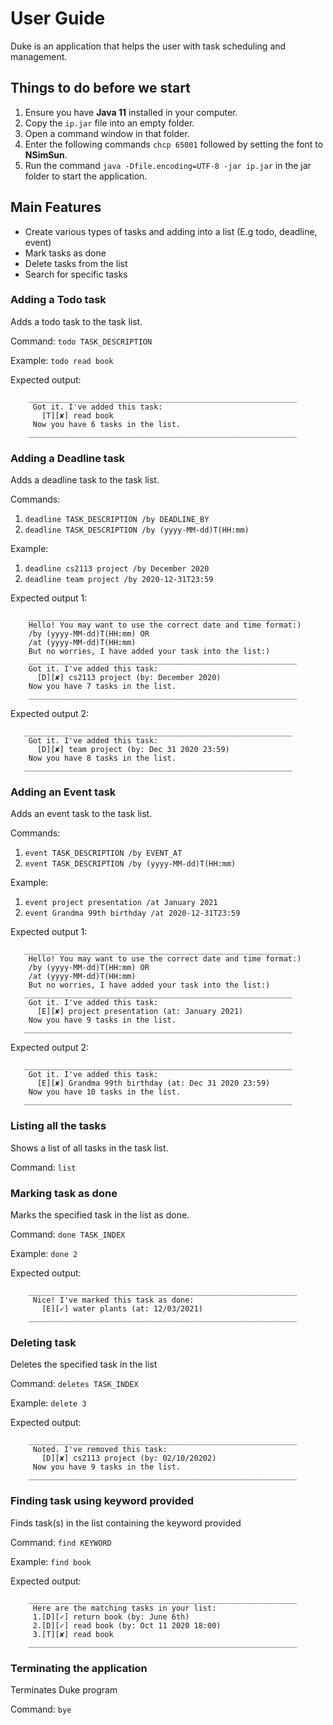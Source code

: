 # User Guide
Duke is an application that helps the user with task scheduling and management.

## Things to do before we start
1. Ensure you have **Java 11** installed in your computer.
2. Copy the `ip.jar` file into an empty folder.
3. Open a command window in that folder.
4. Enter the following commands `chcp 65001` followed by setting the font to **NSimSun**.
5. Run the command `java -Dfile.encoding=UTF-8 -jar ip.jar` in the jar folder to start the application.

## Main Features 
* Create various types of tasks and adding into a list (E.g todo, deadline, event)
* Mark tasks as done
* Delete tasks from the list
* Search for specific tasks

### Adding a Todo task
Adds a todo task to the task list.

Command: `todo TASK_DESCRIPTION`

Example: `todo read book`

Expected output:
```
    ____________________________________________________________
     Got it. I've added this task:
       [T][✘] read book
     Now you have 6 tasks in the list.
    ____________________________________________________________
```


    
### Adding a Deadline task
Adds a deadline task to the task list.

Commands: 
1. `deadline TASK_DESCRIPTION /by DEADLINE_BY`
2. `deadline TASK_DESCRIPTION /by (yyyy-MM-dd)T(HH:mm)`

Example:
1. `deadline cs2113 project /by December 2020`
2. `deadline team project /by 2020-12-31T23:59`

Expected output 1:
```     
    ____________________________________________________________
    Hello! You may want to use the correct date and time format:)
    /by (yyyy-MM-dd)T(HH:mm) OR
    /at (yyyy-MM-dd)T(HH:mm)
    But no worries, I have added your task into the list:)
    ____________________________________________________________
    Got it. I've added this task:
      [D][✘] cs2113 project (by: December 2020)
    Now you have 7 tasks in the list.
    ____________________________________________________________
```
       
Expected output 2:    
```
   ____________________________________________________________
    Got it. I've added this task:
      [D][✘] team project (by: Dec 31 2020 23:59)
    Now you have 8 tasks in the list.
   ____________________________________________________________
```
        
### Adding an Event task
Adds an event task to the task list.

Commands: 
1. `event TASK_DESCRIPTION /by EVENT_AT`
2. `event TASK_DESCRIPTION /by (yyyy-MM-dd)T(HH:mm)`

Example:
1. `event project presentation /at January 2021`
2. `event Grandma 99th birthday /at 2020-12-31T23:59`

Expected output 1:     
```
   ____________________________________________________________
    Hello! You may want to use the correct date and time format:)
    /by (yyyy-MM-dd)T(HH:mm) OR
    /at (yyyy-MM-dd)T(HH:mm)
    But no worries, I have added your task into the list:)
   ____________________________________________________________
    Got it. I've added this task:
      [E][✘] project presentation (at: January 2021)
    Now you have 9 tasks in the list.
   ____________________________________________________________
```
       
Expected output 2:
```
   ____________________________________________________________
    Got it. I've added this task:
      [E][✘] Grandma 99th birthday (at: Dec 31 2020 23:59)
    Now you have 10 tasks in the list.
   ____________________________________________________________
```


         
### Listing all the tasks
Shows a list of all tasks in the task list.

Command: `list`


### Marking task as done
Marks the specified task in the list as done.

Command: `done TASK_INDEX`

Example: `done 2`

Expected output: 
```
    ____________________________________________________________
     Nice! I've marked this task as done:
       [E][✓] water plants (at: 12/03/2021)
    ____________________________________________________________
```

### Deleting task
Deletes the specified task in the list

Command: `deletes TASK_INDEX`

Example: `delete 3`

Expected output: 
```
    ____________________________________________________________
     Noted. I've removed this task:
       [D][✘] cs2113 project (by: 02/10/20202)
     Now you have 9 tasks in the list.
    ____________________________________________________________
```

### Finding task using keyword provided
Finds task(s) in the list containing the keyword provided

Command: `find KEYWORD`

Example: `find book`

Expected output:
```
    ____________________________________________________________
     Here are the matching tasks in your list:
     1.[D][✓] return book (by: June 6th)
     2.[D][✓] read book (by: Oct 11 2020 18:00)
     3.[T][✘] read book
    ____________________________________________________________
```

### Terminating the application
Terminates Duke program

Command: `bye`



